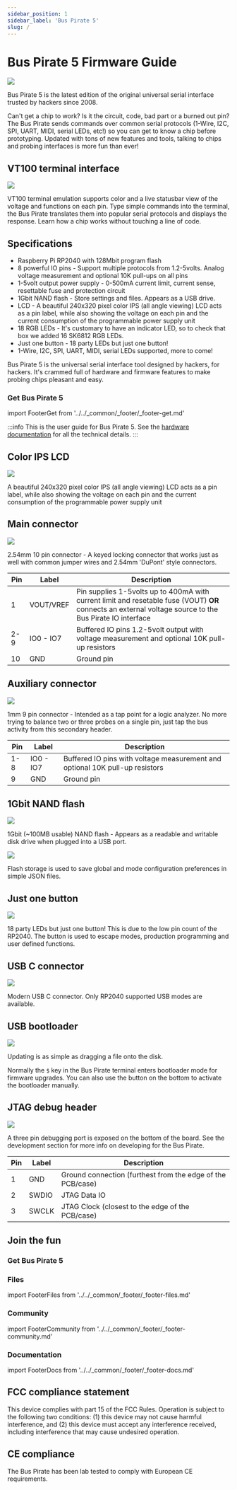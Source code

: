 ```yaml
---
sidebar_position: 1
sidebar_label: 'Bus Pirate 5'
slug: /
---
```


# Bus Pirate 5 Firmware Guide

![](./img/bp5rev10-cover-angle.jpg)

Bus Pirate 5 is the latest edition of the original universal serial interface trusted by hackers since 2008.

Can't get a chip to work? Is it the circuit, code, bad part or a burned out pin? The Bus Pirate sends commands over common serial protocols (1-Wire, I2C, SPI, UART, MIDI, serial LEDs, etc!) so you can get to know a chip before prototyping. Updated with tons of new features and tools, talking to chips and probing interfaces is more fun than ever!

## VT100 terminal interface

![](./img/teraterm-done.png)

VT100 terminal emulation supports color and a live statusbar view of the voltage and functions on each pin. Type simple commands into the terminal, the Bus Pirate translates them into popular serial protocols and displays the response. Learn how a chip works without touching a line of code.

## Specifications

- Raspberry Pi RP2040 with 128Mbit program flash
- 8 powerful IO pins - Support multiple protocols from 1.2-5volts. Analog voltage measurement and optional 10K pull-ups on all pins
- 1-5volt output power supply - 0-500mA current limit, current sense, resettable fuse and protection circuit
- 1Gbit NAND flash - Store settings and files. Appears as a USB drive.
- LCD - A beautiful 240x320 pixel color IPS (all angle viewing) LCD acts as a pin label, while also showing the voltage on each pin and the current consumption of the programmable power supply unit
- 18 RGB LEDs - It's customary to have an indicator LED, so to check that box we added 16 SK6812 RGB LEDs.
- Just one button - 18 party LEDs but just one button!
- 1-Wire, I2C, SPI, UART, MIDI, serial LEDs supported, more to come!

Bus Pirate 5 is the universal serial interface tool designed by hackers, for hackers. It's crammed full of hardware and firmware features to make probing chips pleasant and easy.

### Get Bus Pirate 5
import FooterGet from '../../_common/_footer/_footer-get.md' 

<FooterGet/>  

:::info
This is the user guide for Bus Pirate 5. See the [hardware documentation](https://hardware.buspirate.com/) for all the technical details.
:::

## Color IPS LCD

![](./img/bp5rev10-cover-2.jpg)

A beautiful 240x320 pixel color IPS (all angle viewing) LCD acts as a pin label, while also showing the voltage on each pin and the current consumption of the programmable power supply unit

## Main connector
![](./img/bp5-connectors.jpg)

2.54mm 10 pin connector - A keyed locking connector that works just as well with common jumper wires and 2.54mm 'DuPont' style connectors.

|Pin|Label|Description|
|-|-|-|
|1|VOUT/VREF|Pin supplies 1-5volts up to 400mA with current limit and resetable fuse (VOUT) **OR** connects an external voltage source to the Bus Pirate IO interface|
|2-9|IO0 - IO7|Buffered IO pins 1.2-5volt output with voltage measurement and optional 10K pull-up resistors|
|10|GND| Ground pin|

## Auxiliary connector

![](./img/bp5-aux.jpg)

1mm 9 pin connector - Intended as a tap point for a logic analyzer. No more trying to balance two or three probes on a single pin, just tap the bus activity from this secondary header.

|Pin|Label|Description|
|-|-|-|
|1-8|IO0 - IO7|Buffered IO pins with voltage measurement and optional 10K pull-up resistors|
|9|GND| Ground pin|

## 1Gbit NAND flash

![](./img/bp5rev10-nand.jpg)

1Gbit (~100MB usable) NAND flash - Appears as a readable and writable disk drive when plugged into a USB port. 

![](./img/json-config.png)

Flash storage is used to save global and mode configuration preferences in simple JSON files. 

## Just one button

![](./img/bp5-onebutton.jpg)

18 party LEDs but just one button! This is due to the low pin count of the RP2040. The button is used to escape modes, production programming and user defined functions.

## USB C connector
![](./img/bp5-usbc.jpg)

Modern USB C connector. Only RP2040 supported USB modes are available.

## USB bootloader

![](./img/bp5-back.jpg)

Updating is as simple as dragging a file onto the disk. 

Normally the ```$``` key in the Bus Pirate terminal enters bootloader mode for firmware upgrades. You can also use the button on the bottom to activate the bootloader manually. 

## JTAG debug header
![](./img/bp5-debug.jpg)

A three pin debugging port is exposed on the bottom of the board. See the development section for more info on developing for the Bus Pirate.

|Pin|Label|Description|
|-|-|-|
|1|GND|Ground connection (furthest from the edge of the PCB/case)|
|2|SWDIO|JTAG Data IO|
|3|SWCLK|JTAG Clock (closest to the edge of the PCB/case)|

## Join the fun

### Get Bus Pirate 5

<FooterGet/>

### Files
import FooterFiles from '../../_common/_footer/_footer-files.md'

<FooterFiles/>

### Community
import FooterCommunity from '../../_common/_footer/_footer-community.md'

<FooterCommunity/>

### Documentation
import FooterDocs from '../../_common/_footer/_footer-docs.md' 

<FooterDocs/>

## FCC compliance statement
This device complies with part 15 of the FCC Rules. Operation is subject to the following two conditions: (1) this device may not cause harmful interference, and (2) this device must accept any interference received, including interference that may cause undesired operation.

## CE compliance
The Bus Pirate has been lab tested to comply with European CE requirements.




